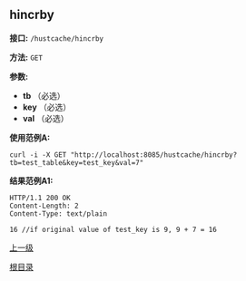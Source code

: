 ## hincrby ##

**接口:** `/hustcache/hincrby`

**方法:** `GET`

**参数:** 

*  **tb** （必选）  
*  **key** （必选）  
*  **val** （必选）  

**使用范例A:**

    curl -i -X GET "http://localhost:8085/hustcache/hincrby?tb=test_table&key=test_key&val=7"

**结果范例A1:**

	HTTP/1.1 200 OK
	Content-Length: 2
	Content-Type: text/plain

	16 //if original value of test_key is 9, 9 + 7 = 16

[上一级](../hustcache.md)

[根目录](../../../index.md)